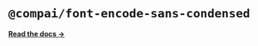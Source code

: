 # `@compai/font-encode-sans-condensed`

[**Read the docs &rarr;**](https://components.ai/docs/typefaces/encode-sans-condensed)
